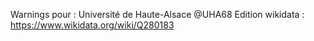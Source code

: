 Warnings pour : Université de Haute-Alsace @UHA68
Edition wikidata : https://www.wikidata.org/wiki/Q280183 

